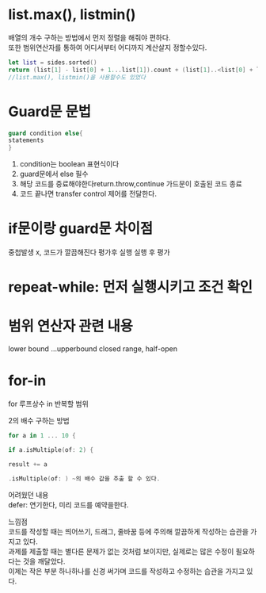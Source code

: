 # list.max(), listmin()
배열의 개수 구하는 방법에서 먼저 정렬을 해줘야 편하다.<br> 
또한 범위연산자를 통하여 어디서부터 어디까지 계산살지 정할수있다.<br>

```swift
let list = sides.sorted()
return (list[1] - list[0] + 1...list[1]).count + (list[1]..<list[0] + list[1]).count - 1
//list.max(), listmin()을 사용할수도 있었다
```

# Guard문 문법
```swift
guard condition else{
statements
}
```
1. condition는  boolean 표현식이다
2. guard문에서 else 필수
3. 해당 코드를 중료해야한다return.throw,continue 가드문이 호출된 코드 종료
4. 코드 끝나면 transfer control 제어를 전달한다.

# if문이랑 guard문 차이점
중첩발생 x, 코드가 깔끔해진다
평가후 실행 실행 후 평가

# repeat-while: 먼저 실행시키고 조건 확인

# 범위 연산자 관련 내용
lower bound …upperbound
closed range, half-open

# for-in
for 루프상수 in 반복할 범위

2의 배수 구하는 방법
```swift
for a in 1 ... 10 {

if a.isMultiple(of: 2) {

result += a

.isMultiple(of: ) ~의 배수 값을 추출 할 수 있다.
```
어려웠던 내용<br>
defer: 연기한다, 미리 코드를 예약을한다.

느낌점<br>
코드를 작성할 때는 띄어쓰기, 드래그, 줄바꿈 등에 주의해 깔끔하게 작성하는 습관을 가지고 있다.<br> 과제를 제출할 때는 별다른 문제가 없는 것처럼 보이지만, 실제로는 많은 수정이 필요하다는 것을 깨달았다.<br> 이제는 작은 부분 하나하나를 신경 써가며 코드를 작성하고 수정하는 습관을 가지고 있다.
